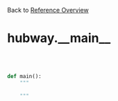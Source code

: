 
Back to [Reference Overview](https://github.com/pyrustic/hubway/blob/master/docs/reference/README.md)

# hubway.\_\_main\_\_



<br>


```python

def main():
    """
    
    """

```

